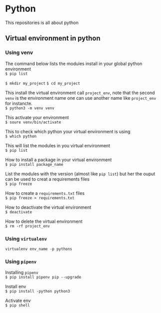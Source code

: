 # Python

This repositories is all about python

## Virtual environment in python

### Using venv
The command below lists the modules install in your global python environment  
`$ pip list`

`$ mkdir my_project`
`$ cd my_project`

This install the virtual environment call `project_env`, note that the second `venv` is the environment name one can use another name like `project_env` for instancte.  
`$ python3 -m venv venv`

This activate your environment  
`$ soure venv/bin/activate`

This to check which python your virtual environment is using  
`$ which python`

This will list the modules in you virtual environment  
`$ pip list`

How to install a package in your virtual environment  
`$ pip install package_name`

List the modules with the version (almost like `pip list`) but her the ouput can be used to creat a requirements files  
`$ pip freeze`

How to create a `requirements.txt` files  
`$ pip freeze > requirements.txt`

How to deactivate the virtual environment  
`$ deactivate`

How to delete the virtual environment  
`$ rm -rf project_env`

### Using `virtualenv`

`virtualenv env_name -p pythons`


### Using `pipenv`

Installing `pipenv`  
`$ pip install pipenv pip --upgrade`

Install env  
`$ pip install -python python3`

Activate env  
`$ pip shell`
